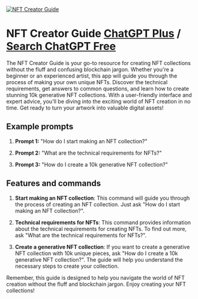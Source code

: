 
[![NFT Creator Guide](https://files.oaiusercontent.com/file-9nHHAB24qy85ktIfH3iIh59j?se=2123-10-17T22%3A44%3A43Z&sp=r&sv=2021-08-06&sr=b&rscc=max-age%3D31536000%2C%20immutable&rscd=attachment%3B%20filename%3D1ad8d036-7cc0-4978-9018-178f1dd515ac.png&sig=eKYipLXZoS/E/Y6UscyJvvfyijL1fN6KpjQ46gThgA4%3D)](https://chat.openai.com/g/g-RSg6u2utz-nft-creator-guide)

# NFT Creator Guide [ChatGPT Plus](https://chat.openai.com/g/g-RSg6u2utz-nft-creator-guide) / [Search ChatGPT Free](https://gptcall.net/index.html#/?search=NFT%20Creator%20Guide)

The NFT Creator Guide is your go-to resource for creating NFT collections without the fluff and confusing blockchain jargon. Whether you're a beginner or an experienced artist, this app will guide you through the process of making your own unique NFTs. Discover the technical requirements, get answers to common questions, and learn how to create stunning 10k generative NFT collections. With a user-friendly interface and expert advice, you'll be diving into the exciting world of NFT creation in no time. Get ready to turn your artwork into valuable digital assets!

## Example prompts

1. **Prompt 1:** "How do I start making an NFT collection?"

2. **Prompt 2:** "What are the technical requirements for NFTs?"

3. **Prompt 3:** "How do I create a 10k generative NFT collection?"

## Features and commands

1. **Start making an NFT collection**: This command will guide you through the process of creating an NFT collection. Just ask "How do I start making an NFT collection?".

2. **Technical requirements for NFTs**: This command provides information about the technical requirements for creating NFTs. To find out more, ask "What are the technical requirements for NFTs?".

3. **Create a generative NFT collection**: If you want to create a generative NFT collection with 10k unique pieces, ask "How do I create a 10k generative NFT collection?". The guide will help you understand the necessary steps to create your collection.

Remember, this guide is designed to help you navigate the world of NFT creation without the fluff and blockchain jargon. Enjoy creating your NFT collections!


